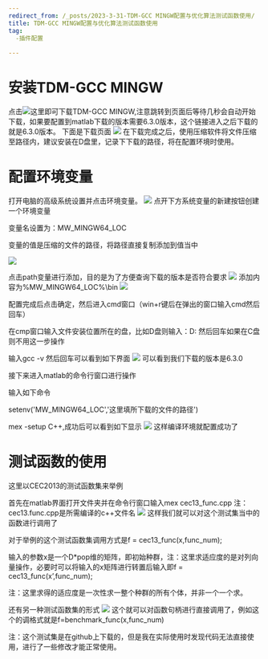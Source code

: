 ```yaml
---
redirect_from: /_posts/2023-3-31-TDM-GCC MINGW配置与优化算法测试函数使用/
title: TDM-GCC MINGW配置与优化算法测试函数使用
tag:
  -插件配置
  
---
```

# 安装TDM-GCC MINGW 
点击![这里](https://sourceforge.net/projects/dcplusplus/files/Dev/MinGW/GCC%206.3.0%20rev2%20%28used%20for%20DC%2B%2B%200.866-0.868%29/x86_64-6.3.0-release-win32-seh-rt_v5-rev2.7z/download?use_mirror=phoenixnap&download=&failedmirror=jaist.dl.sourceforge.net)即可下载TDM-GCC MINGW,注意跳转到页面后等待几秒会自动开始下载，如果要配置到matlab下载的版本需要6.3.0版本，这个链接进入之后下载的就是6.3.0版本。 
下面是下载页面 
![](https://img-blog.csdnimg.cn/06268dcf4bb24db2b2607a27fd13fe51.png) 
在下载完成之后，使用压缩软件将文件压缩至路径内，建议安装在D盘里，记录下下载的路径，将在配置环境时使用。 
# 配置环境变量 
打开电脑的高级系统设置并点击环境变量。 
![](https://img-blog.csdnimg.cn/497d7cfff5094a699cc3f5f5ec644021.png) 
点开下方系统变量的新建按钮创建一个环境变量

变量名设置为：MW_MINGW64_LOC

变量的值是压缩的文件的路径，将路径直接复制添加到值当中

![](https://img-blog.csdnimg.cn/bc8f51e0d79a44088f87abb8228395e5.png) 

点击path变量进行添加，目的是为了方便查询下载的版本是否符合要求 
![](https://img-blog.csdnimg.cn/5f4abe26c464424ca6415018e782c07b.png) 
添加内容为%MW_MINGW64_LOC%\bin 
![](https://img-blog.csdnimg.cn/5469b54f381f4f308a6bb0babc97153e.png) 

配置完成后点击确定，然后进入cmd窗口（win+r键后在弹出的窗口输入cmd然后回车）

在cmp窗口输入文件安装位置所在的盘，比如D盘则输入：D: 然后回车如果在C盘则不用这一步操作

输入gcc -v 然后回车可以看到如下界面 
![](https://img-blog.csdnimg.cn/93bf2c73fce843dab45508b9f22fe608.png) 
可以看到我们下载的版本是6.3.0

接下来进入matlab的命令行窗口进行操作

输入如下命令

setenv('MW_MINGW64_LOC','这里填所下载的文件的路径')

mex -setup C++,成功后可以看到如下显示 
![](https://img-blog.csdnimg.cn/eb3ac5bd243244ca82b2ffa7e98cb9d8.png) 
 这样编译环境就配置成功了 
 # 测试函数的使用 
 这里以CEC2013的测试函数集来举例

首先在matlab界面打开文件夹并在命令行窗口输入mex cec13_func.cpp 注：cec13.func.cpp是所需编译的c++文件名 
![](https://img-blog.csdnimg.cn/5326dc869b954dd0b97ecfa72d4d93b3.png) 
这样我们就可以对这个测试集当中的函数进行调用了

对于举例的这个测试函数集调用方式是f = cec13_func(x,func_num);

输入的参数x是一个D*pop维的矩阵，即初始种群，注：这里求适应度的是对列向量操作，必要时可以将输入的x矩阵进行转置后输入即f = cec13_func(x’,func_num);

注：这里求得的适应度是一次性求一整个种群的所有个体，并非一个一个求。

还有另一种测试函数集的形式 
![](https://img-blog.csdnimg.cn/3adbc60462f7471fba35a79b9dfa290c.png) 
 这个就可以对函数句柄进行直接调用了，例如这个的调格式就是f=benchmark_func(x,func_num)

注：这个测试集是在github上下载的，但是我在实际使用时发现代码无法直接使用，进行了一些修改才能正常使用。
